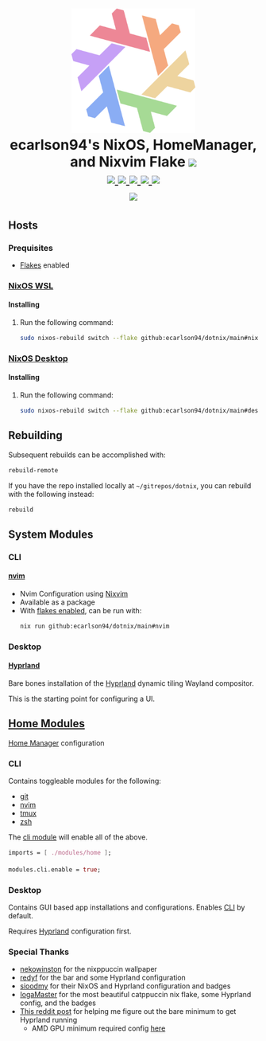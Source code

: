 <h1 align="center">
  <img src="./.github/assets/flake.webp" width="250px"/>
  <br>
  ecarlson94's NixOS, HomeManager, and Nixvim Flake
  <a href='#'><img src="https://raw.githubusercontent.com/catppuccin/catppuccin/main/assets/palette/macchiato.png" width="600px"/></a>
  <br>
  <div>
    <a href="https://github.com/ecarlson94/dotnix/issues">
        <img src="https://img.shields.io/github/issues/ecarlson94/dotnix?color=f5a97f&labelColor=303446&style=for-the-badge">
    </a>
    <a href="https://github.com/ecarlson94/dotnix/stargazers">
        <img src="https://img.shields.io/github/stars/ecarlson94/dotnix?color=c6a0f6&labelColor=303446&style=for-the-badge">
    </a>
    <a href="https://github.com/ecarlson94/dotnix">
        <img src="https://img.shields.io/github/repo-size/ecarlson94/dotnix?color=ea999c&labelColor=303446&style=for-the-badge">
    </a>
    <a href="https://github.com/ecarlson94/dotnix/blob/main/LICENSE">
        <img src="https://img.shields.io/static/v1.svg?style=for-the-badge&label=License&message=GPL-3&logoColor=ca9ee6&colorA=313244&colorB=a6da95"/>
    </a>
    <a href="https://nixos.org">
        <img src="https://img.shields.io/badge/NixOS-unstable-blue.svg?style=for-the-badge&labelColor=303446&logo=NixOS&logoColor=white&color=91D7E3">
    </a>
  </div>
  <a href="https://builtwithnix.org">
      <img src="https://builtwithnix.org/badge.svg"/>
  </a>
</h1>

## Hosts

### Prequisites

- [Flakes](https://nixos-and-flakes.thiscute.world/nixos-with-flakes/nixos-with-flakes-enabled) enabled

### [NixOS WSL](https://github.com/nix-community/NixOS-WSL)

#### Installing

1. Run the following command:
   ```sh
   sudo nixos-rebuild switch --flake github:ecarlson94/dotnix/main#nixos-wsl
   ```

### [NixOS Desktop](https://nixos.org/download)

#### Installing

1. Run the following command:
   ```sh
   sudo nixos-rebuild switch --flake github:ecarlson94/dotnix/main#desktop
   ```

## Rebuilding

Subsequent rebuilds can be accomplished with:
```sh
rebuild-remote
```

If you have the repo installed locally at `~/gitrepos/dotnix`, you can rebuild with the following instead:
```sh
rebuild
```

## System Modules

### CLI

#### [nvim](./modules/system/cli/nvim)

- Nvim Configuration using [Nixvim](https://github.com/nix-community/nixvim)
- Available as a package
- With [flakes enabled](https://nixos-and-flakes.thiscute.world/nixos-with-flakes/nixos-with-flakes-enabled), can be run with:
  ```sh
  nix run github:ecarlson94/dotnix/main#nvim
  ```

### Desktop

#### [Hyprland](./modules/system/desktop/hyprland)

Bare bones installation of the [Hyprland](https://hyprland.org) dynamic tiling Wayland compositor.

This is the starting point for configuring a UI.

## [Home Modules](./modules/home)

[Home Manager](https://github.com/nix-community/home-manager) configuration

### CLI

Contains toggleable modules for the following:

- [git](https://git-scm.com/)
- [nvim](#nvim)
- [tmux](https://github.com/tmux/tmux/wiki)
- [zsh](https://www.zsh.org/)

The [cli module](./modules/home/cli) will enable all of the above.

```nix
imports = [ ./modules/home ];

modules.cli.enable = true;
```

### Desktop

Contains GUI based app installations and configurations. Enables [CLI](#cli-1) by default.

Requires [Hyprland](#hyprland) configuration first.

### Special Thanks
- [nekowinston](https://github.com/nekowinston) for the nixppuccin wallpaper
- [redyf](https://github.com/redyf/nixdots) for the bar and some Hyprland configuration
- [sioodmy](https://github.com/sioodmy/dotfiles) for their NixOS and Hyprland configuration and badges
- [IogaMaster](https://github.com/IogaMaster/dotfiles) for the most beautiful catppuccin nix flake, some Hyprland config, and the badges
- [This reddit post](https://reddit.com/r/NixOS/comments/137j18j/comment/ju6h25k) for helping me figure out the bare minimum to get Hyprland running
  - AMD GPU minimum required config [here](./modules/system/desktop/hyprland)
